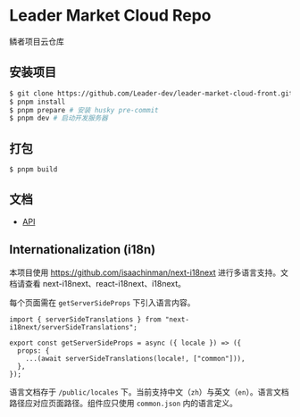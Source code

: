# Leader Market Cloud Repo

鳞者项目云仓库

## 安装项目

```bash
$ git clone https://github.com/Leader-dev/leader-market-cloud-front.git
$ pnpm install
$ pnpm prepare # 安装 husky pre-commit
$ pnpm dev # 启动开发服务器
```

## 打包

```bash
$ pnpm build
```

## 文档

- [API](./services/README.md)

## Internationalization (i18n)

本项目使用 <https://github.com/isaachinman/next-i18next> 进行多语言支持。文档请查看 next-i18next、react-i18next、i18next。

每个页面需在 `getServerSideProps` 下引入语言内容。

```tsx
import { serverSideTranslations } from "next-i18next/serverSideTranslations";

export const getServerSideProps = async ({ locale }) => ({
  props: {
    ...(await serverSideTranslations(locale!, ["common"])),
  },
});
```

语言文档存于 `/public/locales` 下。当前支持中文（`zh`）与英文（`en`）。语言文档路径应对应页面路径。组件应只使用 `common.json` 内的语言定义。
